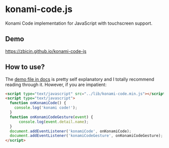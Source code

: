 # konami-code.js
Konami Code implementation for JavaScript with touchscreen support.

## Demo
https://zbicin.github.io/konami-code-js

## How to use?
The [demo file in docs](docs/index.html) is pretty self explanatory and I totally recommend reading through it. However, if you are impatient:

```html
<script type="text/javascript" src="../lib/konami-code.min.js"></script>
<script type="text/javascript">
  function onKonamiCode() {
    console.log('konami code!');
  }
  function onKonamiCodeGesture(event) {
      console.log(event.detail.name);
  }
  document.addEventListener('konamiCode', onKonamiCode);
  document.addEventListener('konamiCodeGesture', onKonamiCodeGesture);
</script>
```

